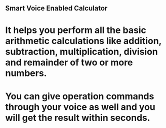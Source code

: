 ## Smart Voice Enabled Calculator

# It helps you perform all the basic arithmetic calculations like addition, subtraction, multiplication, division and remainder of two or more numbers.
# You can give operation commands through your voice as well and you will get the result within seconds.
